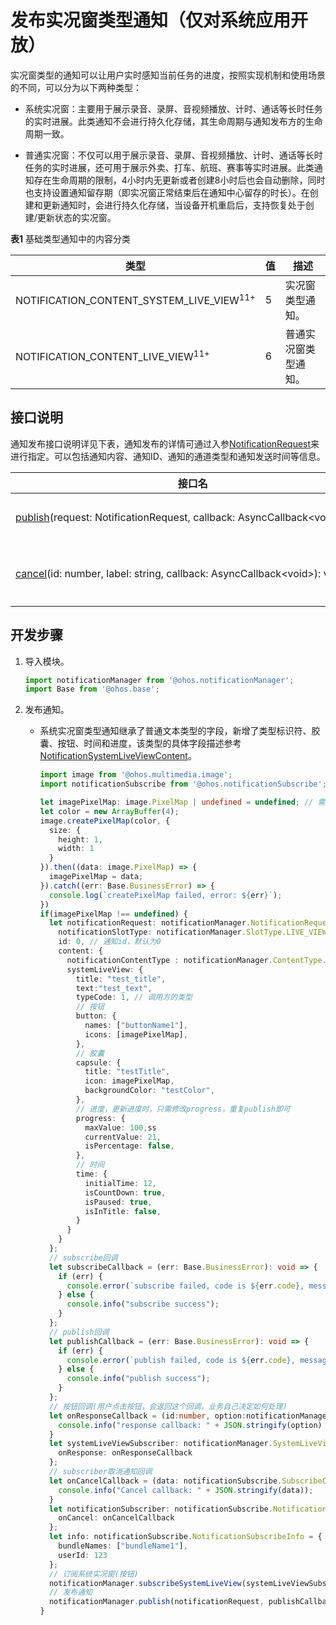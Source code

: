# 发布实况窗类型通知（仅对系统应用开放）

实况窗类型的通知可以让用户实时感知当前任务的进度，按照实现机制和使用场景的不同，可以分为以下两种类型：

- 系统实况窗：主要用于展示录音、录屏、音视频播放、计时、通话等长时任务的实时进展。此类通知不会进行持久化存储，其生命周期与通知发布方的生命周期一致。

- 普通实况窗：不仅可以用于展示录音、录屏、音视频播放、计时、通话等长时任务的实时进展，还可用于展示外卖、打车、航班、赛事等实时进展。此类通知存在生命周期的限制，4小时内无更新或者创建8小时后也会自动删除，同时也支持设置通知留存期（即实况窗正常结束后在通知中心留存的时长）。在创建和更新通知时，会进行持久化存储，当设备开机重启后，支持恢复处于创建/更新状态的实况窗。

**表1** 基础类型通知中的内容分类

| 类型                                                   | 值 | 描述                |
| ------------------------------------------------------ | --- | ------------------ |
| NOTIFICATION_CONTENT_SYSTEM_LIVE_VIEW<sup>11+</sup>    | 5  | 实况窗类型通知。    |
| NOTIFICATION_CONTENT_LIVE_VIEW<sup>11+</sup>           | 6  | 普通实况窗类型通知。|
## 接口说明

通知发布接口说明详见下表，通知发布的详情可通过入参[NotificationRequest](../reference/apis-notification-kit/js-apis-inner-notification-notificationRequest.md#notificationrequest)来进行指定。可以包括通知内容、通知ID、通知的通道类型和通知发送时间等信息。

| **接口名** | **描述** |
| -------- | -------- |
| [publish](../reference/apis-notification-kit/js-apis-notificationManager.md#notificationmanagerpublish)(request:&nbsp;NotificationRequest,&nbsp;callback:&nbsp;AsyncCallback&lt;void&gt;):&nbsp;void | 发布通知。                 |
| [cancel](../reference/apis-notification-kit/js-apis-notificationManager.md#notificationmanagercancel)(id:&nbsp;number,&nbsp;label:&nbsp;string,&nbsp;callback:&nbsp;AsyncCallback&lt;void&gt;):&nbsp;void | 取消指定的通知。      |


## 开发步骤

1. 导入模块。
   
   ```ts
   import notificationManager from '@ohos.notificationManager';
   import Base from '@ohos.base';
   ```

2. 发布通知。

   - 系统实况窗类型通知继承了普通文本类型的字段，新增了类型标识符、胶囊、按钮、时间和进度，该类型的具体字段描述参考[NotificationSystemLiveViewContent](../reference/apis-notification-kit/js-apis-inner-notification-notificationContent.md#notificationsystemliveviewcontent)。
     
      ```ts
      import image from '@ohos.multimedia.image';
      import notificationSubscribe from '@ohos.notificationSubscribe';

      let imagePixelMap: image.PixelMap | undefined = undefined; // 需要获取图片PixelMap信息
      let color = new ArrayBuffer(4);
      image.createPixelMap(color, {
        size: {
          height: 1,
          width: 1
        }
      }).then((data: image.PixelMap) => {
        imagePixelMap = data;
      }).catch((err: Base.BusinessError) => {
        console.log(`createPixelMap failed, error: ${err}`);
      })
      if(imagePixelMap !== undefined) {
        let notificationRequest: notificationManager.NotificationRequest = {
          notificationSlotType: notificationManager.SlotType.LIVE_VIEW, // 实况窗类型
          id: 0, // 通知id，默认为0
          content: {
            notificationContentType : notificationManager.ContentType.NOTIFICATION_CONTENT_SYSTEM_LIVE_VIEW,
            systemLiveView: {
              title: "test_title",
              text:"test_text",
              typeCode: 1, // 调用方的类型
              // 按钮
              button: {
                names: ["buttonName1"],
                icons: [imagePixelMap],
              },
              // 胶囊
              capsule: {
                title: "testTitle",
                icon: imagePixelMap,
                backgroundColor: "testColor",
              },
              // 进度，更新进度时，只需修改progress，重复publish即可
              progress: {
                maxValue: 100,ss
                currentValue: 21,
                isPercentage: false,
              },
              // 时间
              time: {
                initialTime: 12,
                isCountDown: true,
                isPaused: true,
                isInTitle: false,
              }
            }
          }
        };
        // subscribe回调
        let subscribeCallback = (err: Base.BusinessError): void => {
          if (err) {
            console.error(`subscribe failed, code is ${err.code}, message is ${err.message}`);
          } else {
            console.info("subscribe success");
          }
        };
        // publish回调
        let publishCallback = (err: Base.BusinessError): void => {
          if (err) {
            console.error(`publish failed, code is ${err.code}, message is ${err.message}`);
          } else {
            console.info("publish success");
          }
        };
        // 按钮回调(用户点击按钮，会返回这个回调，业务自己决定如何处理)
        let onResponseCallback = (id:number, option:notificationManager.ButtonOptions) => {
          console.info("response callback: " + JSON.stringify(option) + "notificationId" + id);
        }
        let systemLiveViewSubscriber: notificationManager.SystemLiveViewSubscriber  = {
          onResponse: onResponseCallback
        };
        // subscriber取消通知回调
        let onCancelCallback = (data: notificationSubscribe.SubscribeCallbackData) => {
          console.info("Cancel callback: " + JSON.stringify(data));
        }
        let notificationSubscriber: notificationSubscribe.NotificationSubscriber = {
          onCancel: onCancelCallback
        };
        let info: notificationSubscribe.NotificationSubscribeInfo = {
          bundleNames: ["bundleName1"],
          userId: 123
        };
        // 订阅系统实况窗(按钮)
        notificationManager.subscribeSystemLiveView(systemLiveViewSubscriber);
        // 发布通知
        notificationManager.publish(notificationRequest, publishCallback);
      }
      ```
